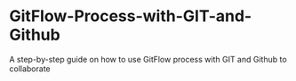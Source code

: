 # GitFlow-Process-with-GIT-and-Github
A step-by-step guide on how to use GitFlow process with GIT and Github to collaborate
